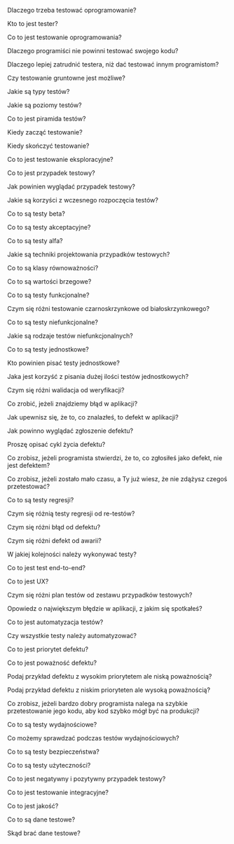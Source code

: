 Dlaczego trzeba testować oprogramowanie?

Kto to jest tester?

Co to jest testowanie oprogramowania?

Dlaczego programiści nie powinni testować swojego kodu?

Dlaczego lepiej zatrudnić testera, niż dać testować innym programistom?

Czy testowanie gruntowne jest możliwe?

Jakie są typy testów?

Jakie są poziomy testów?

Co to jest piramida testów?

Kiedy zacząć testowanie?

Kiedy skończyć testowanie?

Co to jest testowanie eksploracyjne?

Co to jest przypadek testowy?

Jak powinien wyglądać przypadek testowy?

Jakie są korzyści z wczesnego rozpoczęcia testów?

Co to są testy beta?

Co to są testy akceptacyjne?

Co to są testy alfa?

Jakie są techniki projektowania przypadków testowych?

Co to są klasy równoważności?

Co to są wartości brzegowe?

Co to są testy funkcjonalne?

Czym się różni testowanie czarnoskrzynkowe od białoskrzynkowego?

Co to są testy niefunkcjonalne?

Jakie są rodzaje testów niefunkcjonalnych?

Co to są testy jednostkowe?

Kto powinien pisać testy jednostkowe?

Jaka jest korzyść z pisania dużej ilości testów jednostkowych?

Czym się różni walidacja od weryfikacji?

Co zrobić, jeżeli znajdziemy błąd w aplikacji?

Jak upewnisz się, że to, co znalazłeś, to defekt w aplikacji?

Jak powinno wyglądać zgłoszenie defektu?

Proszę opisać cykl życia defektu?

Co zrobisz, jeżeli programista stwierdzi, że to, co zgłosiłeś jako defekt, nie jest defektem?

Co zrobisz, jeżeli zostało mało czasu, a Ty już wiesz, że nie zdążysz czegoś przetestować?

Co to są testy regresji?

Czym się różnią testy regresji od re-testów?

Czym się różni błąd od defektu?

Czym się różni defekt od awarii?

W jakiej kolejności należy wykonywać testy?

Co to jest test end-to-end?

Co to jest UX?

Czym się różni plan testów od zestawu przypadków testowych?

Opowiedz o największym błędzie w aplikacji, z jakim się spotkałeś?

Co to jest automatyzacja testów?

Czy wszystkie testy należy automatyzować?

Co to jest priorytet defektu?

Co to jest poważność defektu?

Podaj przykład defektu z wysokim priorytetem ale niską poważnością?

Podaj przykład defektu z niskim prioryteten ale wysoką poważnością?

Co zrobisz, jeżeli bardzo dobry programista nalega na szybkie przetestowanie jego kodu, aby kod szybko mógł być na produkcji?

Co to są testy wydajnościowe?

Co możemy sprawdzać podczas testów wydajnościowych?

Co to są testy bezpieczeństwa?

Co to są testy użyteczności?

Co to jest negatywny i pozytywny przypadek testowy?

Co to jest testowanie integracyjne?

Co to jest jakość?

Co to są dane testowe?

Skąd brać dane testowe?